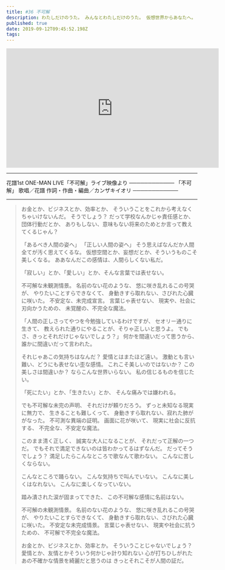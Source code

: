 ```yaml
---
title: #36 不可解
description: わたしだけのうた。 みんなとわたしだけのうた。 仮想世界からあなたへ。 物語をつむぐよ。
published: true
date: 2019-09-12T09:45:52.198Z
tags: 
---
```


<iframe width="560" height="315" src="https://www.youtube.com/embed/NDOJZSG9SPU" frameborder="0" allow="accelerometer; autoplay; encrypted-media; gyroscope; picture-in-picture" allowfullscreen></iframe>

***
花譜1st ONE-MAN LIVE「不可解」ライブ映像より
────────────
「不可解」
歌唱／花譜
作詞・作曲・編曲／カンザキイオリ
────────────
***

>お金とか、ビジネスとか、効率とか、
>そういうことをこれから考えなくちゃいけないんだ。
>そうでしょう？
>だって学校なんかじゃ責任感とか、団体行動だとか、
>ありもしない、意味もない将来のためとか言って教えてくるじゃん？
>
>「あるべき人間の姿へ」
>「正しい人間の姿へ」
>そう思えばなんだか人間全てが汚く思えてくるな。
>仮想空間とか、妄想だとか、そういうものこそ美しくなる。
>ああなんだこの感情は、人間らしくない私だ。
>
>「寂しい」とか、「愛しい」とか、そんな言葉では表せない。
>
>不可解な未観測情景。
>名前のない花のような、
>悠に咲き乱れるこの号哭が、
>やりたいことすらできなくて、
>身動きすら取れない、さびれた心臓に咲いた。
>不安定な、未完成宣言。
>言葉じゃ表せない、
>現実や、社会に刃向かうための、
>未覚醒の、不完全な魔法。
>
>「人間の正しさってやつを今勉強しているわけですが、
>セオリー通りに生きて、
>教えられた通りにやることが、そりゃ正しいと思うよ。
>でもさ、きっとそれだけじゃないでしょう？」
>何かを間違いだって思うから、誰かに間違いだって言われた。
>
>それじゃあこの気持ちはなんだ？
>愛情とはまたほど遠い。
>激動とも言い難い、どうにも表せない歪な感情。
>これこそ美しいのではないか？
>この美しさは間違いか？
>ならこんな世界いらない。
>私の信じるものを信じたい。
>
>「死にたい」とか、「生きたい」とか、
>そんな痛みでは嫌われる。
>
>でも不可解な未完の声明、
>それだけが頼りだろう。
>ずっと未知なる現実に無力で、
>生きることも難しくって、
>身動きすら取れない、寂れた肺ががなった。
>不可測な異端の証明。
>画面に花が咲いて、
>現実に社会に反抗する、
>不完全な、不安定な魔法。
>
>このまま清く正しく、
>誠実な大人になることが、
>それだって正解の一つだ。
>でもそれで満足できないのは皆わかってるはずなんだ。
>だってそうでしょう？
>満足したらこんなところで歌なんて歌わない。
>こんなに苦しくならない。
>
>こんなところで踊らない。
>こんな気持ちで叫んでいない。
>こんなに美しくはなれない。
>こんなに楽しくなっていない。
>
>踏み潰された涙が固まってできた、
>この不可解な感情に名前はない。
>
>不可解の未観測情景。
>名前のない花のような、
>悠に咲き乱れるこの号哭が、
>やりたいことすらできなくて、
>身動きすら取れない、さびれた心臓に咲いた。
>不安定な未完成情景。
>言葉じゃ表せない、
>現実や社会に抗うための、
>不可解で不完全な魔法。
>
>お金とか、ビジネスとか、効率とか。
>そういうことじゃないでしょう？
>愛情とか、友情とかそういう何かじゃ計り知れない
>心が打ちひしがれたあの不確かな情景を綺麗だと思うのは
>きっとそれこそが人間の証だ。